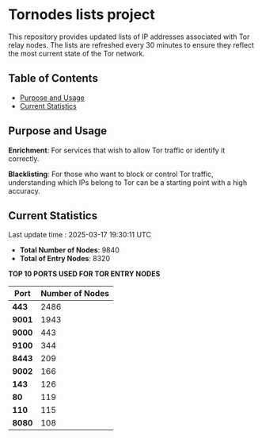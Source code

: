 # Tornodes lists project

This repository provides updated lists of IP addresses associated with Tor relay nodes. The lists are refreshed every 30 minutes to ensure they reflect the most current state of the Tor network.

## Table of Contents

- [Purpose and Usage](#purpose-and-usage)
- [Current Statistics](#current-statistics)


## Purpose and Usage

**Enrichment**: For services that wish to allow Tor traffic or identify it correctly.

**Blacklisting**: For those who want to block or control Tor traffic, understanding which IPs belong to Tor can be a starting point with a high accuracy.

## Current Statistics

Last update time : 2025-03-17 19:30:11 UTC

- **Total Number of Nodes**: 9840
- **Total of Entry Nodes**: 8320

**TOP 10 PORTS USED FOR TOR ENTRY NODES**

| **Port** | **Number of Nodes** |
|------|-----------------|
| **443**   | 2486  |
| **9001**   | 1943  |
| **9000**   | 443  |
| **9100**   | 344  |
| **8443**   | 209  |
| **9002**   | 166  |
| **143**   | 126  |
| **80**   | 119  |
| **110**   | 115  |
| **8080**   | 108  |

